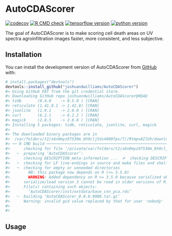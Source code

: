 
<!-- README.md is generated from README.Rmd. Please edit that file -->

# AutoCDAScorer

<!-- badges: start -->

[![codecov](https://codecov.io/gh/joshuandwilliams/AutoCDAScorer/graph/badge.svg?token=DVSFFFKKQ4)](https://codecov.io/gh/joshuandwilliams/AutoCDAScorer)
[![R CMD
check](https://github.com/joshuandwilliams/AutoCDAScorer/actions/workflows/R-CMD-check.yml/badge.svg)](https://github.com/joshuandwilliams/AutoCDAScorer/actions/workflows/R-CMD-check.yml)
[![tensorflow
version](https://img.shields.io/badge/tensorflow-v2.16.2-orange)](https://www.tensorflow.org/)
[![python
version](https://img.shields.io/badge/python-v3.11.11-blue)](https://www.python.org/)
<!-- badges: end -->

The goal of AutoCDAScorer is to make scoring cell death areas on UV
spectra agroinfiltration images faster, more consistent, and less
subjective.

## Installation

You can install the development version of AutoCDAScorer from
[GitHub](https://github.com/) with:

``` r
# install.packages("devtools")
devtools::install_github("joshuandwilliams/AutoCDAScorer")
#> Using GitHub PAT from the git credential store.
#> Downloading GitHub repo joshuandwilliams/AutoCDAScorer@HEAD
#> tzdb       (0.4.0    -> 0.5.0 ) [CRAN]
#> reticulate (1.41.0.1 -> 1.42.0) [CRAN]
#> jsonlite   (1.9.1    -> 2.0.0 ) [CRAN]
#> curl       (6.2.1    -> 6.2.2 ) [CRAN]
#> magick     (2.8.5    -> 2.8.6 ) [CRAN]
#> Installing 5 packages: tzdb, reticulate, jsonlite, curl, magick
#> 
#> The downloaded binary packages are in
#>  /var/folders/t2/x6n0myz97530m_6h9clj5ds4000fpx/T//RtmpvAIlUh/downloaded_packages
#> ── R CMD build ─────────────────────────────────────────────────────────────────
#>      checking for file ‘/private/var/folders/t2/x6n0myz97530m_6h9clj5ds4000fpx/T/RtmpvAIlUh/remotes5f375377827d/joshuandwilliams-AutoCDAScorer-a94b653/DESCRIPTION’ ...  ✔  checking for file ‘/private/var/folders/t2/x6n0myz97530m_6h9clj5ds4000fpx/T/RtmpvAIlUh/remotes5f375377827d/joshuandwilliams-AutoCDAScorer-a94b653/DESCRIPTION’ (368ms)
#>   ─  preparing ‘AutoCDAScorer’:
#>      checking DESCRIPTION meta-information ...  ✔  checking DESCRIPTION meta-information
#>   ─  checking for LF line-endings in source and make files and shell scripts
#>   ─  checking for empty or unneeded directories
#>        NB: this package now depends on R (>= 3.5.0)
#>        WARNING: Added dependency on R >= 3.5.0 because serialized objects in
#>      serialize/load version 3 cannot be read in older versions of R.
#>      File(s) containing such objects:
#>        ‘AutoCDAScorer/inst/extdata/base_cnn_pca.rds’
#>   ─  building ‘AutoCDAScorer_0.0.0.9000.tar.gz’
#>      Warning: invalid gid value replaced by that for user 'nobody'
#>      
#> 
```

## Usage
